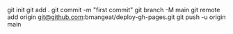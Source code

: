 git init
git add .
git commit -m "first commit"
git branch -M main
git remote add origin git@github.com:bmangeat/deploy-gh-pages.git
git push -u origin main
